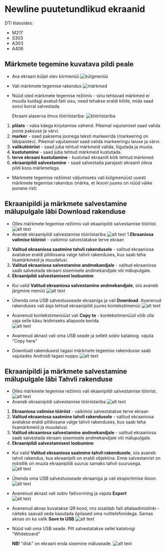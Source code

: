 # Newline puutetundlikud ekraanid

DTI klassides:
* M217
* S303
* A303
* A406

## Märkmete tegemine kuvatava pildi peale
* Ava ekraani küljel olev kiirmenüü
![külgmenüü](pildid/1.jpg)
* Vali märkmete tegemise rakendus
![märkmed](pildid/2.jpg)
* Nüüd oled märkmete tegemise režiimis - sinu tehtavad märkmed ei muuda kuidagi avatud faili sisu, need tehakse eraldi kihile, mida saad soovi korral salvestada. 

    Ekraani alaserva ilmus tööriistariba:
 ![tööriistariba](pildid/3.jpg)
1. **pliiats** - vaba käega kirjutamise vahend. Pikemal vajutamisel saad valida joone paksuse ja värvi.
2. **marker** - saad paksema joonega teksti markeerida (markeering on läbipaistev). Pikemal vajutamisel saad valida markeeringu laiuse ja värvi.
3. **valikutööriist** - saad juba tehtud märkmeid valida, liigutada ja muuta.
4. **kustutamine** - saad juba tehtud märkmeid kustutada.
5. **terve ekraani kustutamine** - kustutad ekraanilt kõik tehtud märkmed.
6. **ekraanipildi salvestamine** - saad salvestada parajasti ekraanil oleva pildi koos märkmetega.
* Märkmete tegemise režiimist väljumiseks vali külgmenüüst uuesti märkmete tegemise rakendus (märka, et ikooni juures on nüüd väike punane rist)

## Ekraanipildi ja märkmete salvestamine mälupulgale läbi Download rakenduse

* Olles märkmete tegemise režiimis vali ekaanipildi salvestamise tööriist.
![alt text](pildid/4.jpg)
* Avaneb ekraanipildi salvestamise tööriistariba
![alt text](pildid/5.jpg)
1.**Ekraaniosa valimise tööriist** - vaikimisi salvestatakse terve ekraan
2. **Valitud ekraaniosa saatmine tahvli rakendusele** - valitud ekraaniosa avatakse eraldi pildiosana valge tahvli rakenduses, kus saab teha lisamärkmeid ja muudatusi.
3. **Valitud ekraaniosa salvestamine andmekandjale** - valitud ekraaniosa saab salvestada ekraani sisemisele andmekandjale või mälupulgale.
4. **Ekraanipildi salvestamisest loobumine**

* Kui valid **Valitud ekraaniosa salvestamine andmekandjale**, siis avaneb järgmine menüü
![alt text](pildid/menüü.jpg)

* Ühenda oma USB salvestusseade ekraaniga ja vali **Download**. Avanenud rakenduses vali äsja tehtud ekraanipildi juures kontekstimenüü
![alt text](pildid/Download.jpg)
* Avanenud kontekstimenüüst vali **Copy to** - kontekstimenüüd võib olla vaja selle käsu leidmiseks allapoole kerida.  
![alt text](pildid/copy.jpg)
* Avanenud aknast vali oma USB seade ja sellelt sobiv kataloog. vajuta "Copy here"
* Download rakendusest tagasi märkmete tegemise rakendusse saab vajutades Androidi tagasi nuppu
![alt text](<pildid/copy here.jpg>)

## Ekraanipildi ja märkmete salvestamine mälupulgale läbi Tahvli rakenduse

* Olles märkmete tegemise režiimis vali ekaanipildi salvestamise tööriist.
![alt text](pildid/4.jpg)
* Avaneb ekraanipildi salvestamise tööriistariba
![alt text](pildid/5.jpg)
1. **Ekraaniosa valimise tööriist** - vaikimisi salvestatakse terve ekraan 
2. **Valitud ekraaniosa saatmine tahvli rakendusele** - valitud ekraaniosa avatakse eraldi pildiosana valge tahvli rakenduses, kus saab teha lisamärkmeid ja muudatusi.
3. **Valitud ekraaniosa salvestamine andmekandjale** - valitud ekraaniosa saab salvestada ekraani sisemisele andmekandjale või mälupulgale.
4. **Ekraanipildi salvestamisest loobumine**

* Kui valid **Valitud ekraaniosa saatmine tahvli rakendusele**, siis avaneb tahvli rakendus, kus ekraanipilt on eraldi objektina. Enne salvestamist on mõistlik on muuta ekraanipildi suurus samaks tahvli suurusega.
![alt text](pildid/6jpg.jpg)

* Ühenda oma USB salvestusseade ekraaniga ja vali eksportimise ikoon. 
![alt text](<pildid/tahvel salvesta.jpg>)
* Avanenud aknast vali sobiv failivorming ja vajuta **Export**  
![alt text](pildid/7.jpg)
* Avanenud aknas kuvatakse QR kood, mis sisaldab faili allalaadimislinki - näiteks saavad seda kasutada õpilased oma nutitelefonidega. Samas aknas on ka valik **Save to USB**
![alt text](pildid/8.jpg)
* Nüüd vali oma USB seade. Pilt salvestatakse sellel kataloogi "Whiteboard"

    **NB!** "disk" on ekraani enda sisemine mäluseade. 
    ![alt text](<pildid/9.jpg>)
